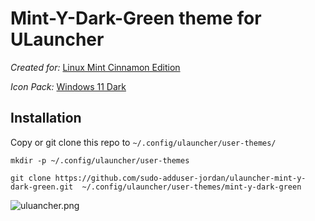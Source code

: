# Mint-Y-Dark-Green theme for ULauncher

_Created for:_ [Linux Mint Cinnamon Edition](https://www.linuxmint.com/download.php)

_Icon Pack:_ [Windows 11 Dark ](https://www.cinnamon-look.org/p/2106379/)

## Installation

Copy or git clone this repo to `~/.config/ulauncher/user-themes/`

```
mkdir -p ~/.config/ulauncher/user-themes
```

```
git clone https://github.com/sudo-adduser-jordan/ulauncher-mint-y-dark-green.git  ~/.config/ulauncher/user-themes/mint-y-dark-green
```
![uluancher.png](https://github.com/sudo-adduser-jordan/ulauncher-mint-y-dark-green/blob/main/ulauncher.png)
